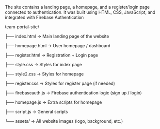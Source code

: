The site contains a landing page, a homepage, and a register/login page connected to authentication.
It was built using HTML, CSS, JavaScript, and integrated with Firebase Authentication

team-portal-site/

├── index.html → Main landing page of the website

├── homepage.html → User homepage / dashboard

├── register.html → Registration + Login page

├── style.css → Styles for index page

├── style2.css → Styles for homepage

├── register.css → Styles for register page (if needed)

├── firebaseauth.js → Firebase authentication logic (sign up / login)

├── homepage.js → Extra scripts for homepage

├── script.js → General scripts

└── assets/ → All website images (logo, background, etc.)

